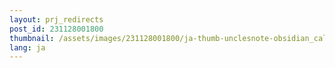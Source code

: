 ```yaml
---
layout: prj_redirects
post_id: 231128001800
thumbnail: /assets/images/231128001800/ja-thumb-unclesnote-obsidian_callouts_and_quote_block.png
lang: ja
---
```

